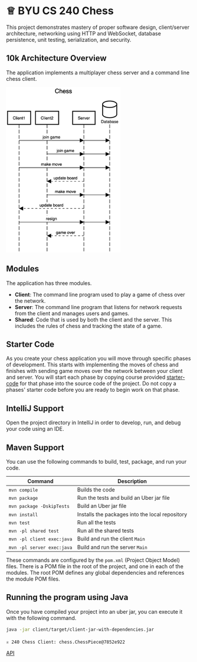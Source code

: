 # ♕ BYU CS 240 Chess

This project demonstrates mastery of proper software design, client/server architecture, networking using HTTP and WebSocket, database persistence, unit testing, serialization, and security.

## 10k Architecture Overview

The application implements a multiplayer chess server and a command line chess client.

[![Sequence Diagram](10k-architecture.png)](https://sequencediagram.org/index.html#initialData=C4S2BsFMAIGEAtIGckCh0AcCGAnUBjEbAO2DnBElIEZVs8RCSzYKrgAmO3AorU6AGVIOAG4jUAEyzAsAIyxIYAERnzFkdKgrFIuaKlaUa0ALQA+ISPE4AXNABWAexDFoAcywBbTcLEizS1VZBSVbbVc9HGgnADNYiN19QzZSDkCrfztHFzdPH1Q-Gwzg9TDEqJj4iuSjdmoMopF7LywAaxgvJ3FC6wCLaFLQyHCdSriEseSm6NMBurT7AFcMaWAYOSdcSRTjTka+7NaO6C6emZK1YdHI-Qma6N6ss3nU4Gpl1ZkNrZwdhfeByy9hwyBA7mIT2KAyGGhuSWi9wuc0sAI49nyMG6ElQQA)

## Modules

The application has three modules.

- **Client**: The command line program used to play a game of chess over the network.
- **Server**: The command line program that listens for network requests from the client and manages users and games.
- **Shared**: Code that is used by both the client and the server. This includes the rules of chess and tracking the state of a game.

## Starter Code

As you create your chess application you will move through specific phases of development. This starts with implementing the moves of chess and finishes with sending game moves over the network between your client and server. You will start each phase by copying course provided [starter-code](starter-code/) for that phase into the source code of the project. Do not copy a phases' starter code before you are ready to begin work on that phase.

## IntelliJ Support

Open the project directory in IntelliJ in order to develop, run, and debug your code using an IDE.

## Maven Support

You can use the following commands to build, test, package, and run your code.

| Command                    | Description                                     |
| -------------------------- | ----------------------------------------------- |
| `mvn compile`              | Builds the code                                 |
| `mvn package`              | Run the tests and build an Uber jar file        |
| `mvn package -DskipTests`  | Build an Uber jar file                          |
| `mvn install`              | Installs the packages into the local repository |
| `mvn test`                 | Run all the tests                               |
| `mvn -pl shared test`      | Run all the shared tests                        |
| `mvn -pl client exec:java` | Build and run the client `Main`                 |
| `mvn -pl server exec:java` | Build and run the server `Main`                 |

These commands are configured by the `pom.xml` (Project Object Model) files. There is a POM file in the root of the project, and one in each of the modules. The root POM defines any global dependencies and references the module POM files.

## Running the program using Java

Once you have compiled your project into an uber jar, you can execute it with the following command.

```sh
java -jar client/target/client-jar-with-dependencies.jar

♕ 240 Chess Client: chess.ChessPiece@7852e922
```

[API](https://sequencediagram.org/index.html?presentationMode=readOnly#initialData=IYYwLg9gTgBAwgGwJYFMB2YBQAHYUxIhK4YwDKKUAbpTngUSWOZVYSnfoccKQCLAwwAIIgQKAM4TMAE0HAARsAkoYMhZkzowUAJ4TcRNAHMYARgB0ABkzGoEAK7YYAYjTAqumACUUxpBI6gkgQaK4A7gAWSGAciKikALQAfCzUlABcMADaAAoA8mQAKgC6MAD0DipQADpoAN5VlO4AtigANDC4UuHQMp0oLcBICAC+mBTpsClpbOJZUH4BsVAAFE1QrR1dyhK9UP0wg8MIAJQTrOwwMwJCouJSWcYoYACq1evVW+e3ImKSEmuqXUWTIAFEADJguBFGAbLYwABm9hacOqmF+9wB1xmkzmKCyaAcCAQF2oVxu8ixjxgIEWghQ70on2awDanW6ez6AyGIx+VP+UiBagUWQAkgA5cHeWHwtnbTn7Q7HEYwSVFfJo2h4impTGCiRZOkoBnCBxgSIszby-l3A3CkFqqVgmVa63smDAc2RIoQADW6CdGs93oxAoegMSuMu8xDFt9AbQZPxONSeMycZ9-vQycoqfgyG0WQATFYrHVGl95Z0vfHs2hxugZJo7I5nC5oLxnjAIRB-GEXFEYnFC0k06wM3lCqUKiopCE0BW5R7FX1xunpuPybGEH2kGgrVsObslecdeJhfqI08Xky1suULa-hGHaLyJDobKq20kSi3WG7RfKMt3xLINmTXUYCvAEjXpWIzQtQ8bQA59sRmR1JWlL9WQ9Wss0TINNTwlDqUjaNtwJTMExzc9VGA2YMzw6ikw3fN4iLGBS3LBoHxrb1mMbNBm1sewnFcOwUEDXtjEcZhB2iWJMHYscGKgLJsj4D8ijBMpyjnCQFzqJj61zTdZnYLJdxk81VmMxMzxjOi9XDGCYH3KhgGQORYls-j6yfUjXyyTSoW0qj61-CBUWI6ChXo2ish0BwOFo-MN0SqBktMtjRzAEsyy0ISW1E9tFhkHtlhgABxeVAXk4clNy4V0pyKqwRncpjHlIy-MTbLyNAmBnjAGq2gkXy63siCL0pQDXI8ryGQm-D0AC+10LfcEoRhcKCORKLM2mpyoJcmlhtGyRVjWoDgU2j8dv21EuraEj1oGiyhtqo60onNTPrG-qZmUvLOLLCtnskQThNbMSXGwBwoGwBBVDgODVAuiIFJHBJmAGycCmKXSIZ6yb0HB+UJXlddfuaxzYJNWILuW5jOghym2gcijL1Ow0YAWpBvJQZn-Nem6RVBe7YTswNHsO1LZtQmljQZJm2eQ2LI1u8VnVdNWf3VTUIdFtD3tjJKUscn6pgyrLWPo4H8psJtirbVxdBQEkIHCGAACkIH3ar5VcBQEFAP1Gpx2nrZyXJXg64n3F6smGiR4B3agOAIF3KBWflMU+GpqYo8GgArf20CZ6W0A5UP08z7Pc7afPOZTBXSKyfnBeFqaNaC99tqlpOwll4j5ecuazpeVW874a60K1-vP3+lB88ip75WNuLTcoo35bxv7zcB1IHdBp2ipE12XDsNOCxNWBgGwJHCGCUJMYa4Hi8nEL2p0ip1H6kCH0QDIzwFdb6bcDRGhAWsOecUF7fzCrLDYdQEFgjXpmFBWk0GyyNr3eKdMYCHz3iBDMRCab21yo7QqzYgA)

